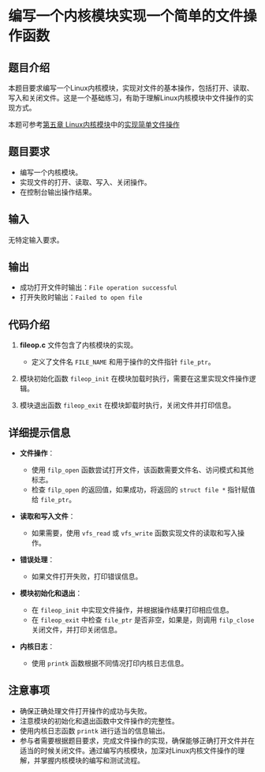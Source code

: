 # 编写一个内核模块实现一个简单的文件操作函数

## 题目介绍

本题目要求编写一个Linux内核模块，实现对文件的基本操作，包括打开、读取、写入和关闭文件。这是一个基础练习，有助于理解Linux内核模块中文件操作的实现方式。

本题可参考[第五章 Linux内核模块](../chapter-5.md)中的[实现简单文件操作](../chapter-5_5.md)

## 题目要求

- 编写一个内核模块。
- 实现文件的打开、读取、写入、关闭操作。
- 在控制台输出操作结果。

## 输入

无特定输入要求。

## 输出

- 成功打开文件时输出：`File operation successful`
- 打开失败时输出：`Failed to open file`

## 代码介绍

1. **fileop.c** 文件包含了内核模块的实现。
   - 定义了文件名 `FILE_NAME` 和用于操作的文件指针 `file_ptr`。

2. 模块初始化函数 `fileop_init` 在模块加载时执行，需要在这里实现文件操作逻辑。

3. 模块退出函数 `fileop_exit` 在模块卸载时执行，关闭文件并打印信息。

## 详细提示信息

- **文件操作**：
  - 使用 `filp_open` 函数尝试打开文件，该函数需要文件名、访问模式和其他标志。
  - 检查 `filp_open` 的返回值，如果成功，将返回的 `struct file *` 指针赋值给 `file_ptr`。

- **读取和写入文件**：
  - 如果需要，使用 `vfs_read` 或 `vfs_write` 函数实现文件的读取和写入操作。

- **错误处理**：
  - 如果文件打开失败，打印错误信息。

- **模块初始化和退出**：
  - 在 `fileop_init` 中实现文件操作，并根据操作结果打印相应信息。
  - 在 `fileop_exit` 中检查 `file_ptr` 是否非空，如果是，则调用 `filp_close` 关闭文件，并打印关闭信息。

- **内核日志**：
  - 使用 `printk` 函数根据不同情况打印内核日志信息。

## 注意事项

- 确保正确处理文件打开操作的成功与失败。
- 注意模块的初始化和退出函数中文件操作的完整性。
- 使用内核日志函数 `printk` 进行适当的信息输出。
- 参与者需要根据题目要求，完成文件操作的实现，确保能够正确打开文件并在适当的时候关闭文件。通过编写内核模块，加深对Linux内核文件操作的理解，并掌握内核模块的编写和测试流程。
